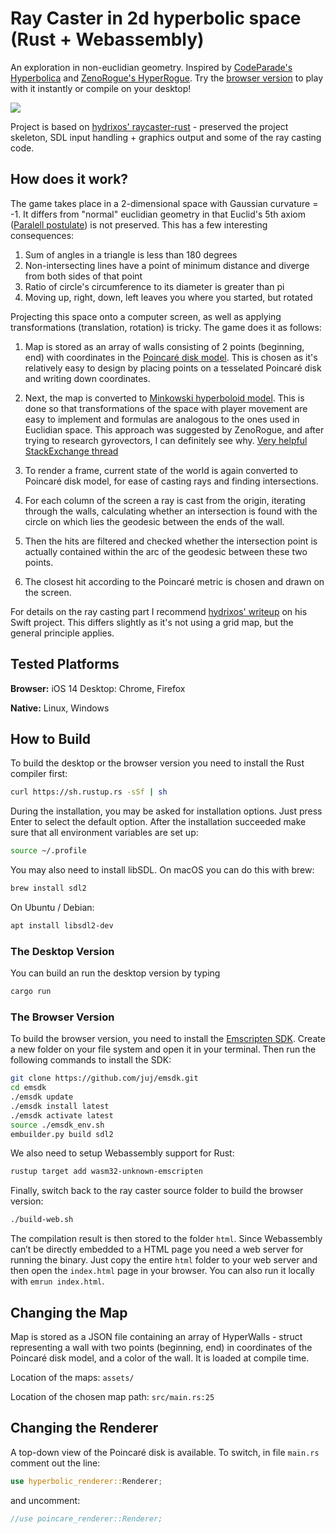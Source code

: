 # Ray Caster in 2d hyperbolic space (Rust + Webassembly)
An exploration in non-euclidian geometry. Inspired by [CodeParade's Hyperbolica][1] and [ZenoRogue's HyperRogue][2].
Try the [browser version][4] to play with it instantly or compile on your desktop!

![][image-1]

Project is based on [hydrixos' raycaster-rust][3] - preserved the project skeleton, SDL input handling + graphics output and some of the ray casting code.

## How does it work?
The game takes place in a 2-dimensional space with Gaussian curvature = -1. It differs from "normal" euclidian geometry in that
Euclid's 5th axiom ([Paralell postulate][6]) is not preserved. This has a few interesting consequences:

1. Sum of angles in a triangle is less than 180 degrees
2. Non-intersecting lines have a point of minimum distance and diverge from both sides of that point
3. Ratio of circle's circumference to its diameter is greater than pi
4. Moving up, right, down, left leaves you where you started, but rotated

Projecting this space onto a computer screen, as well as applying transformations (translation, rotation) is tricky. The game does it as follows:

1. Map is stored as an array of walls consisting of 2 points (beginning, end) with coordinates in the [Poincaré  disk model][7]. This is chosen as it's relatively easy to design by placing points on a tesselated Poincaré  disk and writing down coordinates.

2. Next, the map is converted to [Minkowski hyperboloid model][8]. This is done so that transformations of the space with player movement are easy to implement and formulas are analogous to the ones used in Euclidian space. This approach was suggested by ZenoRogue, and after trying to research gyrovectors, I can definitely see why. [Very helpful StackExchange thread][9]

3. To render a frame, current state of the world is again converted to Poincaré  disk model, for ease of casting rays and finding intersections. 

4. For each column of the screen a ray is cast from the origin, iterating through the walls, calculating whether an intersection is found with the circle on which lies the geodesic between the ends of the wall. 

5. Then the hits are filtered and checked whether the intersection point is actually contained within the arc of the geodesic between these two points. 

6. The closest hit according to the Poincaré  metric is chosen and drawn on the screen.

For details on the ray casting part I recommend [hydrixos' writeup][10] on his Swift project. This differs slightly as it's not using a grid map, but the general principle applies.

## Tested Platforms
**Browser:**
iOS 14
Desktop: Chrome, Firefox

**Native:**
Linux, Windows

## How to Build
To build the desktop or the browser version you need to install the Rust  compiler first:

```bash
curl https://sh.rustup.rs -sSf | sh
```

During the installation, you may be asked for installation options. Just press Enter to select the default option. After the installation succeeded make sure that all environment variables are set up:

```bash
source ~/.profile
```

You may also need to install libSDL. On macOS you can do this with brew:

```bash
brew install sdl2
```

On Ubuntu / Debian:

```bash
apt install libsdl2-dev
```

### The Desktop Version
You can build an run the desktop version by typing 

```bash
cargo run
```

### The Browser Version
To build the browser version, you need to install the [Emscripten SDK][5]. Create a new folder on your file system and open it in your terminal. Then run the following commands to install the SDK:

```bash
git clone https://github.com/juj/emsdk.git
cd emsdk
./emsdk update
./emsdk install latest
./emsdk activate latest
source ./emsdk_env.sh
embuilder.py build sdl2
```

We also need to setup Webassembly support for Rust:

```bash
rustup target add wasm32-unknown-emscripten
```

Finally, switch back to the ray caster source folder to build the browser version:

```bash
./build-web.sh
```

The compilation result is then stored to the  folder `html`. Since Webassembly can’t be directly embedded to a HTML page you need a web server for running the binary. Just copy the entire `html` folder to your web server and then open the `index.html` page in your browser. You can also run it locally with `emrun index.html`.

## Changing the Map
Map is stored as a JSON file containing an array of HyperWalls - struct representing a wall with two points (beginning, end) in coordinates of the 
Poincaré  disk model, and a color of the wall. It is loaded at compile time.

Location of the maps: `assets/`

Location of the chosen map path: `src/main.rs:25` 

## Changing the Renderer
A top-down view of the Poincaré  disk is available. To switch, in file `main.rs` comment out the line:

```rust
use hyperbolic_renderer::Renderer;
```

and uncomment:

```rust
//use poincare_renderer::Renderer;
```


[1]:	https://www.youtube.com/watch?v=EMKLeS-Uq_8
[2]:	https://roguetemple.com/z/hyper/
[3]:	https://github.com/hydrixos/raycaster-rust
[4]:	https://elo-siema.github.io/hyperbolic-raycaster-rust/
[5]:	https://emscripten.org
[6]:	https://emscripten.org
[7]:	https://en.wikipedia.org/wiki/Poincar%C3%A9_disk_model
[8]:	https://en.wikipedia.org/wiki/Hyperboloid_model
[9]:    https://math.stackexchange.com/questions/1862340/what-are-the-hyperbolic-rotation-matrices-in-3-and-4-dimensions?newreg=0a895728ef9c48ad814e2f06eafb3862
[10]:	https://github.com/hydrixos/raycaster-swift

[image-1]:	doc/demo.gif
